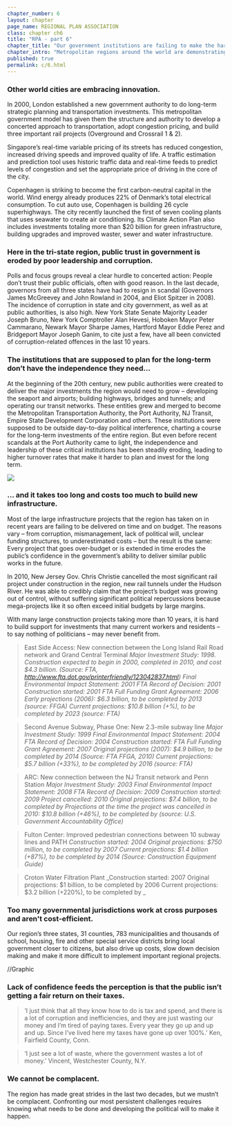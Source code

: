 ```yaml
---
chapter_number: 6
layout: chapter
page_name: REGIONAL PLAN ASSOCIATION
class: chapter ch6
title: "RPA - part 6"
chapter_title: "Our government institutions are failing to make the hard decisions the region needs. "
chapter_intro: "Metropolitan regions around the world are demonstrating that is possible to broaden prosperity by investing in new business centers and communities; build modern infrastructure that expands capacity, improves resilience and boosts economic competitiveness; and adopt innovative solutions to protect coastal areas. <p><p> But for a variety of reasons, we fail to address our most persistent problems of affordability, opportunity and resilience. We haven’t been able to amend land-use and building regulations to facilitate the construction of more housing and encourage the development of communities that accommodate a range of families, especially in the suburbs. We haven’t streamlined procurement practices enough to reduce costs. We haven’t found a way to share public services among districts to increase efficiencies without reducing local control. We haven’t modified tax structures to promote a more productive and diversified economy. We haven’t built new public transportation to help people get to more jobs and schools in less time. And we haven’t invested in the technological and physical infrastructure systems that would help make our society and economy more resilient when disaster strikes. "
published: true
permalink: c/6.html
---
```


### Other world cities are embracing innovation.
In 2000, London established a new government authority to do long-term strategic planning and transportation investments. This metropolitan government model has given them the structure and authority to develop a concerted approach to transportation, adopt congestion pricing, and build three important rail projects (Overground and Crossrail 1 & 2).

Singapore’s real-time variable pricing of its streets has reduced congestion, increased driving speeds and improved quality of life. A traffic estimation and prediction tool uses historic traffic data and real-time feeds to predict levels of congestion and set the appropriate price of driving in the core of the city. 

Copenhagen is striking to become the first carbon-neutral capital in the world. Wind energy already produces 22% of Denmark’s total electrical consumption. To cut auto use, Copenhagen is building 26 cycle superhighways. The city recently launched the first of seven cooling plants that uses seawater to create air conditioning. Its Climate Action Plan also includes investments totaling more than $20 billion for green infrastructure, building upgrades and improved waster, sewer and water infrastructure.

### Here in the tri-state region, public trust in government is eroded by poor leadership and corruption.
Polls and focus groups reveal a clear hurdle to concerted action: People don’t trust their public officials, often with good reason. In the last decade, governors from all three states have had to resign in scandal (Governors James McGreevey and John Rowland in 2004, and Eliot Spitzer in 2008). The incidence of corruption in state and city government, as well as at public authorities, is also high. New York State Senate Majority Leader Joseph Bruno, New York Comptroller Alan Hevesi, Hoboken Mayor Peter Cammarano, Newark Mayor Sharpe James, Hartford Mayor Eddie Perez and Bridgeport Mayor Joseph Ganim, to cite just a few, have all been convicted of corruption-related offences in the last 10 years.

### The institutions that are supposed to plan for the long-term don’t have the independence they need...
At the beginning of the 20th century, new public authorities were created to deliver the major investments the region would need to grow – developing the seaport and airports; building highways, bridges and tunnels; and operating our transit networks. These entities grew and merged to become the Metropolitan Transportation Authority, the Port Authority, NJ Transit, Empire State Development Corporation and others. These institutions were supposed to be outside day-to-day political interference, charting a course for the long-term investments of the entire region. But even before recent scandals at the Port Authority came to light, the independence and leadership of these critical institutions has been steadily eroding, leading to higher turnover rates that make it harder to plan and invest for the long term. 

<img src="/rpa/media/CH6_CEO Tenure.png" class="img-responsive" />

### … and it takes too long and costs too much to build new infrastructure.
Most of the large infrastructure projects that the region has taken on in recent years are failing to be delivered on time and on budget. The reasons vary – from corruption, mismanagement, lack of political will, unclear funding structures, to underestimated costs – but the result is the same: Every project that goes over-budget or is extended in time erodes the public’s confidence in the government’s ability to deliver similar public works in the future. 

In 2010, New Jersey Gov. Chris Christie cancelled the most significant rail project under construction in the region, new rail tunnels under the Hudson River. He was able to credibly claim that the project’s budget was growing out of control, without suffering significant political repercussions because mega-projects like it so often exceed initial budgets by large margins.

With many large construction projects taking more than 10 years, it is hard to build support for investments that many current workers and residents – to say nothing of politicians – may never benefit from.

> East Side Access: New connection between the Long Island Rail Road network and Grand Central Terminal
_Major Investment Study: 1998. Construction expected to begin in 2000, completed in 2010, and cost $4.3 billion. (Source: FTA, http://www.fta.dot.gov/printerfriendly/123042837.html)
Final Environmental Impact Statement: 2001
FTA Record of Decision: 2001
Construction started: 2001
FTA Full Funding Grant Agreement: 2006
Early projections (2006): $6.3 billion, to be completed by 2013 (source: FFGA)
Current projections: $10.8 billion (+%), to be completed by 2023 (source: FTA)_

> Second Avenue Subway, Phase One: New 2.3-mile subway line 
_Major Investment Study: 1999
Final Environmental Impact Statement: 2004
FTA Record of Decision: 2004
Construction started: 
FTA Full Funding Grant Agreement: 2007
Original projections (2007): $4.9 billion, to be completed by 2014 (Source: FTA FFGA, 2010)
Current projections: $5.7 billion (+33%), to be completed by 2016 (source: FTA)_

> ARC: New connection between the NJ Transit network and Penn Station
_Major Investment Study: 2003
Final Environmental Impact Statement: 2008
FTA Record of Decision: 2009
Construction started: 2009
Project cancelled: 2010
Original projections: $7.4 billion, to be completed by 
Projections at the time the project was cancelled in 2010: $10.8 billion (+46%), to be completed by  (source: U.S. Government Accountability Office)_

> Fulton Center: Improved pedestrian connections between 10 subway lines and PATH
_Construction started: 2004
Original projections: $750 million, to be completed by 2007
Current projections: $1.4 billion (+87%), to be completed by 2014 (Source: Construction Equipment Guide)_

> Croton Water Filtration Plant
_Construction started: 2007
Original projections: $1 billion, to be completed by 2006
Current projections: $3.2 billion (+220%), to be completed by _


### Too many governmental jurisdictions work at cross purposes and aren't cost-efficient.
Our region’s three states, 31 counties, 783 municipalities and thousands of school, housing, fire and other special service districts bring local government closer to citizens, but also drive up costs, slow down decision making and make it more difficult to implement important regional projects. 

//Graphic


### Lack of confidence feeds the perception is that the public isn’t getting a fair return on their taxes.
> ‘I just think that all they know how to do is tax and spend, and there is a lot of corruption and inefficiencies, and they are just wasting our money and I’m tired of paying taxes. Every year they go up and up and up.  Since I’ve lived here my taxes have gone up over 100%.’
Ken, Fairfield County, Conn.

> ‘I just see a lot of waste, where the government wastes a lot of money.’
Vincent, Westchester County, N.Y.

### We cannot be complacent. 
The region has made great strides in the last two decades, but we mustn’t be complacent. Confronting our most persistent challenges requires knowing what needs to be done and developing the political will to make it happen.
